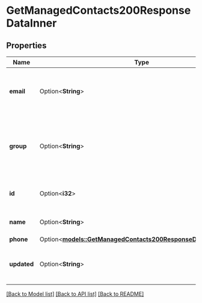 # GetManagedContacts200ResponseDataInner

## Properties

Name | Type | Description | Notes
------------ | ------------- | ------------- | -------------
**email** | Option<**String**> | The address to email this Contact to alert them of issues. | [optional]
**group** | Option<**String**> | __Filterable__ A grouping for this Contact. This is for display purposes only. | [optional]
**id** | Option<**i32**> | __Read-only__ This Contact's unique ID. | [optional][readonly]
**name** | Option<**String**> | The name of this Contact. | [optional]
**phone** | Option<[**models::GetManagedContacts200ResponseDataInnerPhone**](get_managed_contacts_200_response_data_inner_phone.md)> |  | [optional]
**updated** | Option<**String**> | __Read-only__ When this Contact was last updated. | [optional][readonly]

[[Back to Model list]](../README.md#documentation-for-models) [[Back to API list]](../README.md#documentation-for-api-endpoints) [[Back to README]](../README.md)


